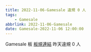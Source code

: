 ```yaml
---
title: 2022-11-06-Gamesale 違規 0 人
tags:
    - Gamesale
abbrlink: 2022-11-06-Gamesale
date: Gamesale-2022-11-06 12:00:00
---
```

Gamesale 板 [板規連結](https://www.ptt.cc/bbs/Gossiping/M.1637425085.A.07D.html)
昨天違規 0 人
